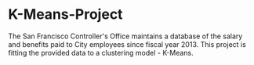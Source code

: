 # K-Means-Project

The San Francisco Controller's Office maintains a database of the salary and benefits paid to City employees since fiscal year 2013. This project is fitting the provided data to a clustering model - K-Means. 
